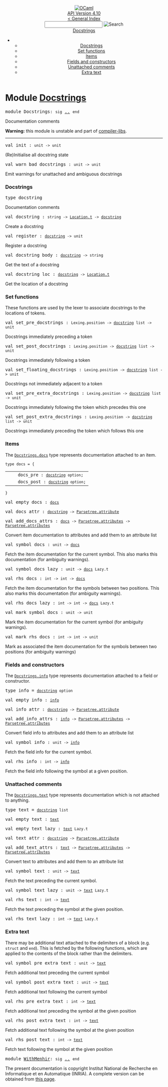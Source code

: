 <!-- ((! set title API !)) ((! set documentation !)) ((! set api !)) ((! set nobreadcrumb !)) -->
<div class="api"><header><nav class="toc brand"><a class="brand" href="https://ocaml.org/"><img src="colour-logo-gray.svg" class="svg" alt="OCaml"></a></nav><nav class="toc"><div class="toc_version"><a href="/docs" id="version-select">API Version 4.10</a></div><a href="index.html">&lt; General Index</a><div class="api_search"><input type="text" name="apisearch" id="api_search" oninput="mySearch(false);" onkeypress="this.oninput();" onclick="this.oninput();" onpaste="this.oninput();">
<img src="search_icon.svg" alt="Search" class="svg" onclick="mySearch(false)"></div>
<div id="search_results"></div><div class="toc_title"><a href="#top">Docstrings</a></div><ul><li><ul><li><a href="#2_Docstrings">Docstrings</a></li><li><a href="#2_Setfunctions">Set functions</a></li><li><a href="#2_Items">Items</a></li><li><a href="#2_Fieldsandconstructors">Fields and constructors</a></li><li><a href="#2_Unattachedcomments">Unattached comments</a></li><li><a href="#2_Extratext">Extra text</a></li></ul></li></ul></nav></header>

<h1>Module <a href="type_Docstrings.html">Docstrings</a></h1>

<pre><span id="MODULEDocstrings"><span class="keyword">module</span> Docstrings</span>: <code class="code"><span class="keyword">sig</span></code> <a href="Docstrings.html">..</a> <code class="code"><span class="keyword">end</span></code></pre><div class="info module top">
<div class="info-desc">
<p>Documentation comments</p>

<p><b>Warning:</b> this module is unstable and part of
  <a href="Compiler_libs.html">compiler-libs</a>.</p>
</div>
</div>
<hr width="100%">

<pre><span id="VALinit"><span class="keyword">val</span> init</span> : <code class="type">unit -&gt; unit</code></pre><div class="info ">
<div class="info-desc">
<p>(Re)Initialise all docstring state</p>
</div>
</div>

<pre><span id="VALwarn_bad_docstrings"><span class="keyword">val</span> warn_bad_docstrings</span> : <code class="type">unit -&gt; unit</code></pre><div class="info ">
<div class="info-desc">
<p>Emit warnings for unattached and ambiguous docstrings</p>
</div>
</div>
<h3 id="2_Docstrings">Docstrings</h3>
<pre><span id="TYPEdocstring"><span class="keyword">type</span> <code class="type"></code>docstring</span> </pre>
<div class="info ">
<div class="info-desc">
<p>Documentation comments</p>
</div>
</div>


<pre><span id="VALdocstring"><span class="keyword">val</span> docstring</span> : <code class="type">string -&gt; <a href="Location.html#TYPEt">Location.t</a> -&gt; <a href="Docstrings.html#TYPEdocstring">docstring</a></code></pre><div class="info ">
<div class="info-desc">
<p>Create a docstring</p>
</div>
</div>

<pre><span id="VALregister"><span class="keyword">val</span> register</span> : <code class="type"><a href="Docstrings.html#TYPEdocstring">docstring</a> -&gt; unit</code></pre><div class="info ">
<div class="info-desc">
<p>Register a docstring</p>
</div>
</div>

<pre><span id="VALdocstring_body"><span class="keyword">val</span> docstring_body</span> : <code class="type"><a href="Docstrings.html#TYPEdocstring">docstring</a> -&gt; string</code></pre><div class="info ">
<div class="info-desc">
<p>Get the text of a docstring</p>
</div>
</div>

<pre><span id="VALdocstring_loc"><span class="keyword">val</span> docstring_loc</span> : <code class="type"><a href="Docstrings.html#TYPEdocstring">docstring</a> -&gt; <a href="Location.html#TYPEt">Location.t</a></code></pre><div class="info ">
<div class="info-desc">
<p>Get the location of a docstring</p>
</div>
</div>
<h3 id="2_Setfunctions">Set functions</h3>
<p>These functions are used by the lexer to associate docstrings to
   the locations of tokens.</p>

<pre><span id="VALset_pre_docstrings"><span class="keyword">val</span> set_pre_docstrings</span> : <code class="type">Lexing.position -&gt; <a href="Docstrings.html#TYPEdocstring">docstring</a> list -&gt; unit</code></pre><div class="info ">
<div class="info-desc">
<p>Docstrings immediately preceding a token</p>
</div>
</div>

<pre><span id="VALset_post_docstrings"><span class="keyword">val</span> set_post_docstrings</span> : <code class="type">Lexing.position -&gt; <a href="Docstrings.html#TYPEdocstring">docstring</a> list -&gt; unit</code></pre><div class="info ">
<div class="info-desc">
<p>Docstrings immediately following a token</p>
</div>
</div>

<pre><span id="VALset_floating_docstrings"><span class="keyword">val</span> set_floating_docstrings</span> : <code class="type">Lexing.position -&gt; <a href="Docstrings.html#TYPEdocstring">docstring</a> list -&gt; unit</code></pre><div class="info ">
<div class="info-desc">
<p>Docstrings not immediately adjacent to a token</p>
</div>
</div>

<pre><span id="VALset_pre_extra_docstrings"><span class="keyword">val</span> set_pre_extra_docstrings</span> : <code class="type">Lexing.position -&gt; <a href="Docstrings.html#TYPEdocstring">docstring</a> list -&gt; unit</code></pre><div class="info ">
<div class="info-desc">
<p>Docstrings immediately following the token which precedes this one</p>
</div>
</div>

<pre><span id="VALset_post_extra_docstrings"><span class="keyword">val</span> set_post_extra_docstrings</span> : <code class="type">Lexing.position -&gt; <a href="Docstrings.html#TYPEdocstring">docstring</a> list -&gt; unit</code></pre><div class="info ">
<div class="info-desc">
<p>Docstrings immediately preceding the token which follows this one</p>
</div>
</div>
<h3 id="2_Items">Items</h3>
<p>The <a href="Docstrings.html#TYPEdocs"><code class="code"><span class="constructor">Docstrings</span>.docs</code></a> type represents documentation attached to an item.</p>

<pre><code><span id="TYPEdocs"><span class="keyword">type</span> <code class="type"></code>docs</span> = {</code></pre><table class="typetable">
<tbody><tr>
<td align="left" valign="top">
<code>&nbsp;&nbsp;</code></td>
<td align="left" valign="top">
<code><span id="TYPEELTdocs.docs_pre">docs_pre</span>&nbsp;: <code class="type"><a href="Docstrings.html#TYPEdocstring">docstring</a> option</code>;</code></td>

</tr>
<tr>
<td align="left" valign="top">
<code>&nbsp;&nbsp;</code></td>
<td align="left" valign="top">
<code><span id="TYPEELTdocs.docs_post">docs_post</span>&nbsp;: <code class="type"><a href="Docstrings.html#TYPEdocstring">docstring</a> option</code>;</code></td>

</tr></tbody></table>
<code>}</code>



<pre><span id="VALempty_docs"><span class="keyword">val</span> empty_docs</span> : <code class="type"><a href="Docstrings.html#TYPEdocs">docs</a></code></pre>
<pre><span id="VALdocs_attr"><span class="keyword">val</span> docs_attr</span> : <code class="type"><a href="Docstrings.html#TYPEdocstring">docstring</a> -&gt; <a href="Parsetree.html#TYPEattribute">Parsetree.attribute</a></code></pre>
<pre><span id="VALadd_docs_attrs"><span class="keyword">val</span> add_docs_attrs</span> : <code class="type"><a href="Docstrings.html#TYPEdocs">docs</a> -&gt; <a href="Parsetree.html#TYPEattributes">Parsetree.attributes</a> -&gt; <a href="Parsetree.html#TYPEattributes">Parsetree.attributes</a></code></pre><div class="info ">
<div class="info-desc">
<p>Convert item documentation to attributes and add them to an
    attribute list</p>
</div>
</div>

<pre><span id="VALsymbol_docs"><span class="keyword">val</span> symbol_docs</span> : <code class="type">unit -&gt; <a href="Docstrings.html#TYPEdocs">docs</a></code></pre><div class="info ">
<div class="info-desc">
<p>Fetch the item documentation for the current symbol. This also
    marks this documentation (for ambiguity warnings).</p>
</div>
</div>

<pre><span id="VALsymbol_docs_lazy"><span class="keyword">val</span> symbol_docs_lazy</span> : <code class="type">unit -&gt; <a href="Docstrings.html#TYPEdocs">docs</a> Lazy.t</code></pre>
<pre><span id="VALrhs_docs"><span class="keyword">val</span> rhs_docs</span> : <code class="type">int -&gt; int -&gt; <a href="Docstrings.html#TYPEdocs">docs</a></code></pre><div class="info ">
<div class="info-desc">
<p>Fetch the item documentation for the symbols between two
    positions. This also marks this documentation (for ambiguity
    warnings).</p>
</div>
</div>

<pre><span id="VALrhs_docs_lazy"><span class="keyword">val</span> rhs_docs_lazy</span> : <code class="type">int -&gt; int -&gt; <a href="Docstrings.html#TYPEdocs">docs</a> Lazy.t</code></pre>
<pre><span id="VALmark_symbol_docs"><span class="keyword">val</span> mark_symbol_docs</span> : <code class="type">unit -&gt; unit</code></pre><div class="info ">
<div class="info-desc">
<p>Mark the item documentation for the current symbol (for ambiguity
    warnings).</p>
</div>
</div>

<pre><span id="VALmark_rhs_docs"><span class="keyword">val</span> mark_rhs_docs</span> : <code class="type">int -&gt; int -&gt; unit</code></pre><div class="info ">
<div class="info-desc">
<p>Mark as associated the item documentation for the symbols between
    two positions (for ambiguity warnings)</p>
</div>
</div>
<h3 id="2_Fieldsandconstructors">Fields and constructors</h3>
<p>The <a href="Docstrings.html#TYPEinfo"><code class="code"><span class="constructor">Docstrings</span>.info</code></a> type represents documentation attached to a field or
    constructor.</p>

<pre><span id="TYPEinfo"><span class="keyword">type</span> <code class="type"></code>info</span> = <code class="type"><a href="Docstrings.html#TYPEdocstring">docstring</a> option</code> </pre>


<pre><span id="VALempty_info"><span class="keyword">val</span> empty_info</span> : <code class="type"><a href="Docstrings.html#TYPEinfo">info</a></code></pre>
<pre><span id="VALinfo_attr"><span class="keyword">val</span> info_attr</span> : <code class="type"><a href="Docstrings.html#TYPEdocstring">docstring</a> -&gt; <a href="Parsetree.html#TYPEattribute">Parsetree.attribute</a></code></pre>
<pre><span id="VALadd_info_attrs"><span class="keyword">val</span> add_info_attrs</span> : <code class="type"><a href="Docstrings.html#TYPEinfo">info</a> -&gt; <a href="Parsetree.html#TYPEattributes">Parsetree.attributes</a> -&gt; <a href="Parsetree.html#TYPEattributes">Parsetree.attributes</a></code></pre><div class="info ">
<div class="info-desc">
<p>Convert field info to attributes and add them to an
    attribute list</p>
</div>
</div>

<pre><span id="VALsymbol_info"><span class="keyword">val</span> symbol_info</span> : <code class="type">unit -&gt; <a href="Docstrings.html#TYPEinfo">info</a></code></pre><div class="info ">
<div class="info-desc">
<p>Fetch the field info for the current symbol.</p>
</div>
</div>

<pre><span id="VALrhs_info"><span class="keyword">val</span> rhs_info</span> : <code class="type">int -&gt; <a href="Docstrings.html#TYPEinfo">info</a></code></pre><div class="info ">
<div class="info-desc">
<p>Fetch the field info following the symbol at a given position.</p>
</div>
</div>
<h3 id="2_Unattachedcomments">Unattached comments</h3>
<p>The <a href="Docstrings.html#TYPEtext"><code class="code"><span class="constructor">Docstrings</span>.text</code></a> type represents documentation which is not attached to
    anything.</p>

<pre><span id="TYPEtext"><span class="keyword">type</span> <code class="type"></code>text</span> = <code class="type"><a href="Docstrings.html#TYPEdocstring">docstring</a> list</code> </pre>


<pre><span id="VALempty_text"><span class="keyword">val</span> empty_text</span> : <code class="type"><a href="Docstrings.html#TYPEtext">text</a></code></pre>
<pre><span id="VALempty_text_lazy"><span class="keyword">val</span> empty_text_lazy</span> : <code class="type"><a href="Docstrings.html#TYPEtext">text</a> Lazy.t</code></pre>
<pre><span id="VALtext_attr"><span class="keyword">val</span> text_attr</span> : <code class="type"><a href="Docstrings.html#TYPEdocstring">docstring</a> -&gt; <a href="Parsetree.html#TYPEattribute">Parsetree.attribute</a></code></pre>
<pre><span id="VALadd_text_attrs"><span class="keyword">val</span> add_text_attrs</span> : <code class="type"><a href="Docstrings.html#TYPEtext">text</a> -&gt; <a href="Parsetree.html#TYPEattributes">Parsetree.attributes</a> -&gt; <a href="Parsetree.html#TYPEattributes">Parsetree.attributes</a></code></pre><div class="info ">
<div class="info-desc">
<p>Convert text to attributes and add them to an attribute list</p>
</div>
</div>

<pre><span id="VALsymbol_text"><span class="keyword">val</span> symbol_text</span> : <code class="type">unit -&gt; <a href="Docstrings.html#TYPEtext">text</a></code></pre><div class="info ">
<div class="info-desc">
<p>Fetch the text preceding the current symbol.</p>
</div>
</div>

<pre><span id="VALsymbol_text_lazy"><span class="keyword">val</span> symbol_text_lazy</span> : <code class="type">unit -&gt; <a href="Docstrings.html#TYPEtext">text</a> Lazy.t</code></pre>
<pre><span id="VALrhs_text"><span class="keyword">val</span> rhs_text</span> : <code class="type">int -&gt; <a href="Docstrings.html#TYPEtext">text</a></code></pre><div class="info ">
<div class="info-desc">
<p>Fetch the text preceding the symbol at the given position.</p>
</div>
</div>

<pre><span id="VALrhs_text_lazy"><span class="keyword">val</span> rhs_text_lazy</span> : <code class="type">int -&gt; <a href="Docstrings.html#TYPEtext">text</a> Lazy.t</code></pre><h3 id="2_Extratext">Extra text</h3>
<p>There may be additional text attached to the delimiters of a block
    (e.g. <code class="code"><span class="keyword">struct</span></code> and <code class="code"><span class="keyword">end</span></code>). This is fetched by the following
    functions, which are applied to the contents of the block rather
    than the delimiters.</p>

<pre><span id="VALsymbol_pre_extra_text"><span class="keyword">val</span> symbol_pre_extra_text</span> : <code class="type">unit -&gt; <a href="Docstrings.html#TYPEtext">text</a></code></pre><div class="info ">
<div class="info-desc">
<p>Fetch additional text preceding the current symbol</p>
</div>
</div>

<pre><span id="VALsymbol_post_extra_text"><span class="keyword">val</span> symbol_post_extra_text</span> : <code class="type">unit -&gt; <a href="Docstrings.html#TYPEtext">text</a></code></pre><div class="info ">
<div class="info-desc">
<p>Fetch additional text following the current symbol</p>
</div>
</div>

<pre><span id="VALrhs_pre_extra_text"><span class="keyword">val</span> rhs_pre_extra_text</span> : <code class="type">int -&gt; <a href="Docstrings.html#TYPEtext">text</a></code></pre><div class="info ">
<div class="info-desc">
<p>Fetch additional text preceding the symbol at the given position</p>
</div>
</div>

<pre><span id="VALrhs_post_extra_text"><span class="keyword">val</span> rhs_post_extra_text</span> : <code class="type">int -&gt; <a href="Docstrings.html#TYPEtext">text</a></code></pre><div class="info ">
<div class="info-desc">
<p>Fetch additional text following the symbol at the given position</p>
</div>
</div>

<pre><span id="VALrhs_post_text"><span class="keyword">val</span> rhs_post_text</span> : <code class="type">int -&gt; <a href="Docstrings.html#TYPEtext">text</a></code></pre><div class="info ">
<div class="info-desc">
<p>Fetch text following the symbol at the given position</p>
</div>
</div>

<pre><span id="MODULEWithMenhir"><span class="keyword">module</span> <a href="Docstrings.WithMenhir.html">WithMenhir</a></span>: <code class="code"><span class="keyword">sig</span></code> <a href="Docstrings.WithMenhir.html">..</a> <code class="code"><span class="keyword">end</span></code></pre>
<div class="copyright">The present documentation is copyright Institut National de Recherche en Informatique et en Automatique (INRIA). A complete version can be obtained from <a href="http://caml.inria.fr/pub/docs/manual-ocaml/">this page</a>.</div></div>